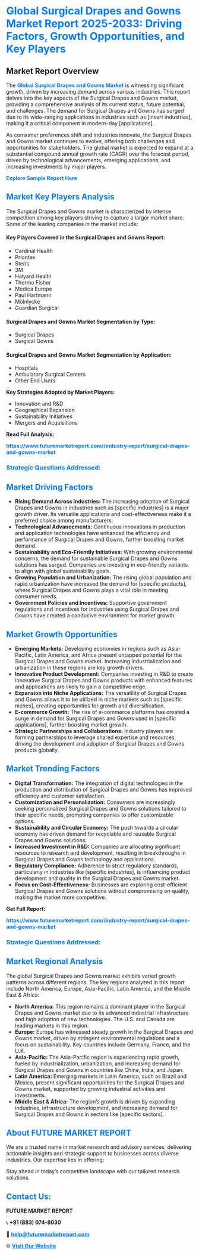 <h1 style="color: #007BFF;">Global Surgical Drapes and Gowns Market Report 2025-2033: Driving Factors, Growth Opportunities, and Key Players</h1>

<section id="overview">
<h2>Market Report Overview</h2>
<p>The <a href="https://www.futuremarketreport.com//industry-report/surgical-drapes-and-gowns-market" style="color: #007BFF; text-decoration: none;"><strong>Global Surgical Drapes and Gowns Market</strong></a> is witnessing significant growth, driven by increasing demand across various industries. This report delves into the key aspects of the Surgical Drapes and Gowns market, providing a comprehensive analysis of its current status, future potential, and challenges. The demand for Surgical Drapes and Gowns has surged due to its wide-ranging applications in industries such as [insert industries], making it a critical component in modern-day [applications].</p>
<p>As consumer preferences shift and industries innovate, the Surgical Drapes and Gowns market continues to evolve, offering both challenges and opportunities for stakeholders. The global market is expected to expand at a substantial compound annual growth rate (CAGR) over the forecast period, driven by technological advancements, emerging applications, and increasing investments by major players.</p>
</section>

<section id="overview">
<p><a href="https://www.futuremarketreport.com//request-sample/reportId=82645" style="color: #007BFF; text-decoration: none;"><strong>Explore Sample Report Here</strong></a></p>
</section>

<section id="key-players">
<h2 style="color: #007BFF;">Market Key Players Analysis</h2>
<p>The Surgical Drapes and Gowns market is characterized by intense competition among key players striving to capture a larger market share. Some of the leading companies in the market include:</p>
<h4>Key Players Covered in the Surgical Drapes and Gowns Report:</h4>
<ul><li>Cardinal Health</li><li>Priontex</li><li>Steris</li><li>3M</li><li>Halyard Health</li><li>Thermo Fisher</li><li>Medica Europe</li><li>Paul Hartmann</li><li>Mölnlycke</li><li>Guardian Surgical</li></ul>
<h4>Surgical Drapes and Gowns Market Segmentation by Type:</h4>
<ul><li>Surgical Drapes</li><li>Surgical Gowns</li></ul>

<h4>Surgical Drapes and Gowns Market Segmentation by Application:</h4>
<ul><li>Hospitals</li><li>Ambulatory Surgical Centers</li><li>Other End Users</li></ul>
<p><strong>Key Strategies Adopted by Market Players:</strong></p>
<ul>
<li>Innovation and R&D</li>
<li>Geographical Expansion</li>
<li>Sustainability Initiatives</li>
<li>Mergers and Acquisitions</li>
</ul>
</section>

<section>
<p><strong>Read Full Analysis: </strong></p><a href="https://www.futuremarketreport.com//industry-report/surgical-drapes-and-gowns-market" style="color: #007BFF; text-decoration: none;"><strong>https://www.futuremarketreport.com//industry-report/surgical-drapes-and-gowns-market</strong></a>
<h3 style="color: #007BFF;">Strategic Questions Addressed:</h3>
</section>

<section id="driving-factors">
<h2 style="color: #007BFF;">Market Driving Factors</h2>
<ul>
<li><strong>Rising Demand Across Industries:</strong> The increasing adoption of Surgical Drapes and Gowns in industries such as [specific industries] is a major growth driver. Its versatile applications and cost-effectiveness make it a preferred choice among manufacturers.</li>
<li><strong>Technological Advancements:</strong> Continuous innovations in production and application technologies have enhanced the efficiency and performance of Surgical Drapes and Gowns, further boosting market demand.</li>
<li><strong>Sustainability and Eco-Friendly Initiatives:</strong> With growing environmental concerns, the demand for sustainable Surgical Drapes and Gowns solutions has surged. Companies are investing in eco-friendly variants to align with global sustainability goals.</li>
<li><strong>Growing Population and Urbanization:</strong> The rising global population and rapid urbanization have increased the demand for [specific products], where Surgical Drapes and Gowns plays a vital role in meeting consumer needs.</li>
<li><strong>Government Policies and Incentives:</strong> Supportive government regulations and incentives for industries using Surgical Drapes and Gowns have created a conducive environment for market growth.</li>
</ul>
</section>

<section id="growth-opportunities">
<h2 style="color: #007BFF;">Market Growth Opportunities</h2>
<ul>
<li><strong>Emerging Markets:</strong> Developing economies in regions such as Asia-Pacific, Latin America, and Africa present untapped potential for the Surgical Drapes and Gowns market. Increasing industrialization and urbanization in these regions are key growth drivers.</li>
<li><strong>Innovative Product Development:</strong> Companies investing in R&D to create innovative Surgical Drapes and Gowns products with enhanced features and applications are likely to gain a competitive edge.</li>
<li><strong>Expansion into Niche Applications:</strong> The versatility of Surgical Drapes and Gowns allows it to be utilized in niche markets such as [specific niches], creating opportunities for growth and diversification.</li>
<li><strong>E-commerce Growth:</strong> The rise of e-commerce platforms has created a surge in demand for Surgical Drapes and Gowns used in [specific applications], further boosting market growth.</li>
<li><strong>Strategic Partnerships and Collaborations:</strong> Industry players are forming partnerships to leverage shared expertise and resources, driving the development and adoption of Surgical Drapes and Gowns products globally.</li>
</ul>
</section>

<section id="trending-factors">
<h2 style="color: #007BFF;">Market Trending Factors</h2>
<ul>
<li><strong>Digital Transformation:</strong> The integration of digital technologies in the production and distribution of Surgical Drapes and Gowns has improved efficiency and customer satisfaction.</li>
<li><strong>Customization and Personalization:</strong> Consumers are increasingly seeking personalized Surgical Drapes and Gowns solutions tailored to their specific needs, prompting companies to offer customizable options.</li>
<li><strong>Sustainability and Circular Economy:</strong> The push towards a circular economy has driven demand for recyclable and reusable Surgical Drapes and Gowns solutions.</li>
<li><strong>Increased Investment in R&D:</strong> Companies are allocating significant resources to research and development, resulting in breakthroughs in Surgical Drapes and Gowns technology and applications.</li>
<li><strong>Regulatory Compliance:</strong> Adherence to strict regulatory standards, particularly in industries like [specific industries], is influencing product development and quality in the Surgical Drapes and Gowns market.</li>
<li><strong>Focus on Cost-Effectiveness:</strong> Businesses are exploring cost-efficient Surgical Drapes and Gowns solutions without compromising on quality, making the market more competitive.</li>
</ul>
</section>

<section>
<p><strong>Get Full Report: </strong></p><a href="https://www.futuremarketreport.com//industry-report/surgical-drapes-and-gowns-market" style="color: #007BFF; text-decoration: none;"><strong>https://www.futuremarketreport.com//industry-report/surgical-drapes-and-gowns-market</strong></a>
<h3 style="color: #007BFF;">Strategic Questions Addressed:</h3>
</section>


<section id="regional-analysis">
<h2 style="color: #007BFF;">Market Regional Analysis</h2>
<p>The global Surgical Drapes and Gowns market exhibits varied growth patterns across different regions. The key regions analyzed in this report include North America, Europe, Asia-Pacific, Latin America, and the Middle East & Africa:</p>
<ul>
<li><strong>North America:</strong> This region remains a dominant player in the Surgical Drapes and Gowns market due to its advanced industrial infrastructure and high adoption of new technologies. The U.S. and Canada are leading markets in this region.</li>
<li><strong>Europe:</strong> Europe has witnessed steady growth in the Surgical Drapes and Gowns market, driven by stringent environmental regulations and a focus on sustainability. Key countries include Germany, France, and the U.K.</li>
<li><strong>Asia-Pacific:</strong> The Asia-Pacific region is experiencing rapid growth, fueled by industrialization, urbanization, and increasing demand for Surgical Drapes and Gowns in countries like China, India, and Japan.</li>
<li><strong>Latin America:</strong> Emerging markets in Latin America, such as Brazil and Mexico, present significant opportunities for the Surgical Drapes and Gowns market, supported by growing industrial activities and investments.</li>
<li><strong>Middle East & Africa:</strong> The region’s growth is driven by expanding industries, infrastructure development, and increasing demand for Surgical Drapes and Gowns in sectors like [specific sectors].</li>
</ul>
</section>

<footer>
<h2 style="color: #007BFF;">About FUTURE MARKET REPORT</h2>
<p>We are a trusted name in market research and advisory services, delivering actionable insights and strategic support to businesses across diverse industries. Our expertise lies in offering:</p>

<p>Stay ahead in today’s competitive landscape with our tailored research solutions.</p>

<h2 style="color: #007BFF;">Contact Us:</h2>
<p><strong>FUTURE MARKET REPORT</strong></p>
<p>📞 <strong>+91 (883) 074-8030</strong></p>
<p>📧 <strong><a href="mailto:help@futuremarketreport.com" style="color: #007BFF;">help@futuremarketreport.com</a></strong></p>
<p>🌐 <strong><a href="https://www.futuremarketreport.com/" style="color: #007BFF;">Visit Our Website</a></strong></p>
</footer>